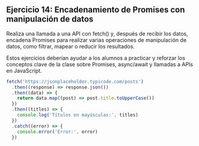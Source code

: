 ## Ejercicio 14: Encadenamiento de Promises con manipulación de datos

Realiza una llamada a una API con fetch() y, después de recibir los datos, encadena Promises para realizar varias operaciones de manipulación de datos, como filtrar, mapear o reducir los resultados.

Estos ejercicios deberían ayudar a los alumnos a practicar y reforzar los conceptos clave de la clase sobre Promises, async/await y llamadas a APIs en JavaScript.

```javascript
fetch('https://jsonplaceholder.typicode.com/posts')
  .then((response) => response.json())
  .then((data) => {
    return data.map((post) => post.title.toUpperCase())
  })
  .then((titles) => {
    console.log('Títulos en mayúsculas:', titles)
  })
  .catch((error) => {
    console.error('Error:', error)
  })
```
